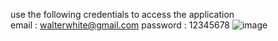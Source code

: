 use the following credentials to access the application                                                                                                             
email : walterwhite@gmail.com password : 12345678
![image](https://user-images.githubusercontent.com/59998213/139588437-e66fcb9f-3520-4cad-a29d-901555613c56.png)
